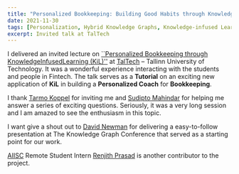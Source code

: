 ```yaml
---
title: "Personalized Bookkeeping: Building Good Habits through Knowledge-infused Learning"
date: 2021-11-30
tags: [Personalization, Hybrid Knowledge Graphs, Knowledge-infused Learning, Personalized Bookkeeping, FIBO Ontology, Finance, ExplainableAI, Research, Impact]
excerpt: Invited talk at TalTech
---
```


I delivered an invited lecture on [``Personalized Bookkeeping through KnowledgeInfusedLearning (KiL)''](https://docs.google.com/presentation/d/1JGdik_LI5JMItVHuMycxm55ogmzhwQ6CNlB6RwdPMfk/edit?usp=sharing) at [TalTech](https://taltech.ee/en) – Tallinn University of Technology. It was a wonderful experience interacting with the students and people in Fintech. The talk serves as a **Tutorial** on an exciting new application of **KiL** in building a **Personalized Coach** for **Bookkeeping**.

I thank [Tarmo Koppel](https://taltech.ee/en/person/tarmo-koppel) for inviting me and [Sudipto Mahindar](https://www.linkedin.com/in/sudiptomahindar/?originalSubdomain=in) for helping me answer a series of exciting questions. Seriously, it was a very long session and I am amazed to see the enthusiasm in this topic.

I want give a shout out to [David Newman](https://www.knowledgegraph.tech/speakers/david-newman/) for delivering a easy-to-follow presentation at The Knowledge Graph Conference that served as a starting point for our work.

[AIISC](https://aiisc.ai/) Remote Student Intern [Renjith Prasad](https://www.linkedin.com/in/renjithprasadk/?originalSubdomain=in) is another contributor to the project.